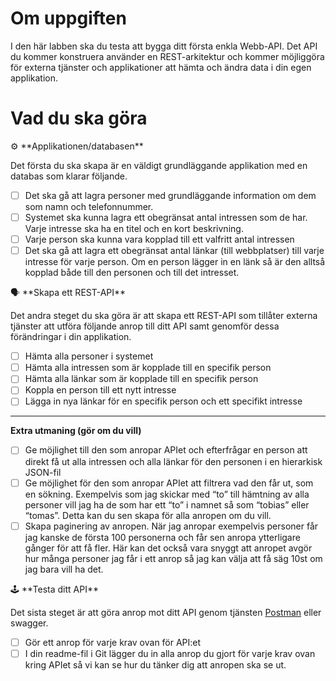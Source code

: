 # Om uppgiften

I den här labben ska du testa att bygga ditt första enkla Webb-API. Det API du kommer konstruera använder en REST-arkitektur och kommer möjliggöra för externa tjänster och applikationer att hämta och ändra data i din egen applikation.

# Vad du ska göra

<aside>
⚙️ **Applikationen/databasen**

Det första du ska skapa är en väldigt grundläggande applikation med en databas som klarar följande.

- [ ]  Det ska gå att lagra personer med grundläggande information om dem som namn och telefonnummer.
- [ ]  Systemet ska kunna lagra ett obegränsat antal intressen som de har. Varje intresse ska ha en titel och en kort beskrivning.
- [ ]  Varje person ska kunna vara kopplad till ett valfritt antal intressen
- [ ]  Det ska gå att lagra ett obegränsat antal länkar (till webbplatser) till varje intresse för varje person. Om en person lägger in en länk så är den alltså kopplad både till den personen och till det intresset.
</aside>

<aside>
🗣 **Skapa ett REST-API**

Det andra steget du ska göra är att skapa ett REST-API som tillåter externa tjänster att utföra följande anrop till ditt API samt genomför dessa förändringar i din applikation.

- [ ]  Hämta alla personer i systemet
- [ ]  Hämta alla intressen som är kopplade till en specifik person
- [ ]  Hämta alla länkar som är kopplade till en specifik person
- [ ]  Koppla en person till ett nytt intresse
- [ ]  Lägga in nya länkar för en specifik person och ett specifikt intresse

---

**Extra utmaning (gör om du vill)**

- [ ]  Ge möjlighet till den som anropar APIet och efterfrågar en person att direkt få ut alla intressen och alla länkar för den personen i en hierarkisk JSON-fil
- [ ]  Ge möjlighet för den som anropar APIet att filtrera vad den får ut, som en sökning. Exempelvis som jag skickar med “to” till hämtning av alla personer vill jag ha de som har ett “to” i namnet så som “tobias” eller “tomas”. Detta kan du sen skapa för alla anropen om du vill.
- [ ]  Skapa paginering av anropen. När jag anropar exempelvis personer får jag kanske de första 100 personerna och får sen anropa ytterligare gånger för att få fler. Här kan det också vara snyggt att anropet avgör hur många personer jag får i ett anrop så jag kan välja att få säg 10st om jag bara vill ha det.
</aside>

<aside>
🕹️ **Testa ditt API**

Det sista steget är att göra anrop mot ditt API genom tjänsten [Postman](https://www.postman.com/) eller swagger. 

- [ ]  Gör ett anrop för varje krav ovan för API:et
- [ ]  I din readme-fil i Git lägger du in alla anrop du gjort för varje krav ovan kring APIet så vi kan se hur du tänker dig att anropen ska se ut.
</aside>
